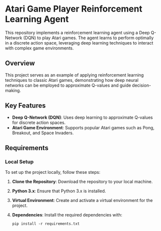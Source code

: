 # Atari Game Player Reinforcement Learning Agent

This repository implements a reinforcement learning agent using a Deep Q-Network (DQN) to play Atari games. The agent learns to perform optimally in a discrete action space, leveraging deep learning techniques to interact with complex game environments.

## Overview

This project serves as an example of applying reinforcement learning techniques to classic Atari games, demonstrating how deep neural networks can be employed to approximate Q-values and guide decision-making.

## Key Features

- **Deep Q-Network (DQN)**: Uses deep learning to approximate Q-values for discrete action spaces.
- **Atari Game Environment**: Supports popular Atari games such as Pong, Breakout, and Space Invaders.

## Requirements

### Local Setup

To set up the project locally, follow these steps:

1. **Clone the Repository**: Download the repository to your local machine.
2. **Python 3.x**: Ensure that Python 3.x is installed.
3. **Virtual Environment**: Create and activate a virtual environment for the project.
4. **Dependencies**: Install the required dependencies with:

   ```shell
   pip install -r requirements.txt
   ```
